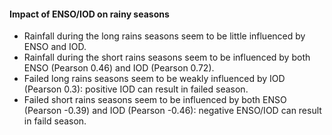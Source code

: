 #### Impact of ENSO/IOD on rainy seasons
- Rainfall during the long rains seasons seem to be little influenced by ENSO and IOD.
- Rainfall during the short rains seasons seem to be influenced by both ENSO (Pearson 0.46) and IOD (Pearson 0.72).
- Failed long rains seasons seem to be weakly influenced by IOD (Pearson 0.3): positive IOD can result in failed season.
- Failed short rains seasons seem to be influenced by both ENSO (Pearson -0.39) and IOD (Pearson -0.46): negative ENSO/IOD can result in faild season.